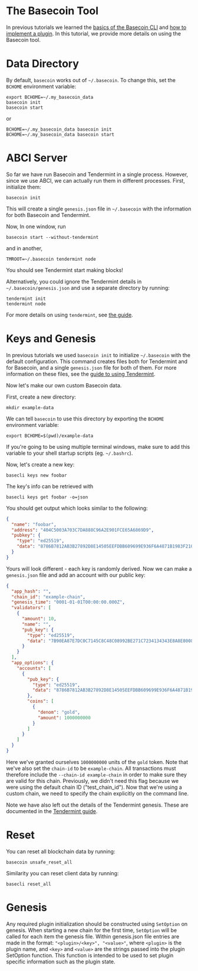 # The Basecoin Tool

In previous tutorials we learned the [basics of the Basecoin
CLI](/docs/guide/basecoin-basics.md) and [how to implement a
plugin](/docs/guide/basecoin-plugins.md).  In this tutorial, we provide more
details on using the Basecoin tool.

# Data Directory

By default, `basecoin` works out of `~/.basecoin`. To change this, set the
`BCHOME` environment variable:

```
export BCHOME=~/.my_basecoin_data
basecoin init
basecoin start
```

or

```
BCHOME=~/.my_basecoin_data basecoin init
BCHOME=~/.my_basecoin_data basecoin start
```

# ABCI Server

So far we have run Basecoin and Tendermint in a single process.  However, since
we use ABCI, we can actually run them in different processes.  First,
initialize them:

```
basecoin init
```

This will create a single `genesis.json` file in `~/.basecoin` with the
information for both Basecoin and Tendermint.

Now, In one window, run

```
basecoin start --without-tendermint
```

and in another,

```
TMROOT=~/.basecoin tendermint node
```

You should see Tendermint start making blocks!

Alternatively, you could ignore the Tendermint details in
`~/.basecoin/genesis.json` and use a separate directory by running:

```
tendermint init
tendermint node
```

For more details on using `tendermint`, see [the guide](https://tendermint.com/docs/guides/using-tendermint).

# Keys and Genesis

In previous tutorials we used `basecoin init` to initialize `~/.basecoin` with
the default configuration.  This command creates files both for Tendermint and
for Basecoin, and a single `genesis.json` file for both of them.  For more
information on these files, see the [guide to using
Tendermint](https://tendermint.com/docs/guides/using-tendermint).

Now let's make our own custom Basecoin data.

First, create a new directory:

```
mkdir example-data
```

We can tell `basecoin` to use this directory by exporting the `BCHOME`
environment variable:

```
export BCHOME=$(pwd)/example-data
```

If you're going to be using multiple terminal windows, make sure to add this
variable to your shell startup scripts (eg. `~/.bashrc`).

Now, let's create a new key:

```
basecli keys new foobar
```

The key's info can be retrieved with

```
basecli keys get foobar -o=json
```

You should get output which looks similar to the following:

```json
{
  "name": "foobar",
  "address": "404C5003A703C7DA888C96A2E901FCE65A6869D9",
  "pubkey": {
    "type": "ed25519",
    "data": "8786B7812AB3B27892D8E14505EEFDBB609699E936F6A4871B1983F210736EEA"
  }
}
```

Yours will look different - each key is randomly derived. Now we can make a
`genesis.json` file and add an account with our public key:

```json
{
  "app_hash": "",
  "chain_id": "example-chain",
  "genesis_time": "0001-01-01T00:00:00.000Z",
  "validators": [
    {
      "amount": 10,
      "name": "",
      "pub_key": {
        "type": "ed25519",
        "data": "7B90EA87E7DC0C7145C8C48C08992BE271C7234134343E8A8E8008E617DE7B30"
      }
    }
  ],
  "app_options": {
    "accounts": [
      {
        "pub_key": {
          "type": "ed25519",
          "data": "8786B7812AB3B27892D8E14505EEFDBB609699E936F6A4871B1983F210736EEA"
        },
        "coins": [
          {
            "denom": "gold",
            "amount": 1000000000
          }
        ]
      }
    ]
  }
}
```

Here we've granted ourselves `1000000000` units of the `gold` token.  Note that
we've also set the `chain-id` to be `example-chain`.  All transactions must
therefore include the `--chain-id example-chain` in order to make sure they are
valid for this chain.  Previously, we didn't need this flag because we were
using the default chain ID ("test_chain_id").  Now that we're using a custom
chain, we need to specify the chain explicitly on the command line.

Note we have also left out the details of the Tendermint genesis. These are
documented in the [Tendermint
guide](https://tendermint.com/docs/guides/using-tendermint).


# Reset

You can reset all blockchain data by running:

```
basecoin unsafe_reset_all
```

Similarity you can reset client data by running:
 
```
basecli reset_all
```

# Genesis

Any required plugin initialization should be constructed using `SetOption` on
genesis.  When starting a new chain for the first time, `SetOption` will be
called for each item the genesis file.  Within genesis.json file entries are
made in the format: `"<plugin>/<key>", "<value>"`, where `<plugin>` is the
plugin name, and `<key>` and `<value>` are the strings passed into the plugin
SetOption function.  This function is intended to be used to set plugin
specific information such as the plugin state.


